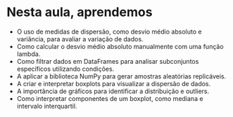 # Nesta aula, aprendemos

- O uso de medidas de dispersão, como desvio médio absoluto e variância, para avaliar a variação de dados.
- Como calcular o desvio médio absoluto manualmente com uma função lambda.
- Como filtrar dados em DataFrames para analisar subconjuntos específicos utilizando condições.
- A aplicar a biblioteca NumPy para gerar amostras aleatórias replicáveis.
- A criar e interpretar boxplots para visualizar a dispersão de dados.
- A importância de gráficos para identificar a distribuição e outliers.
- Como interpretar componentes de um boxplot, como mediana e intervalo interquartil.
